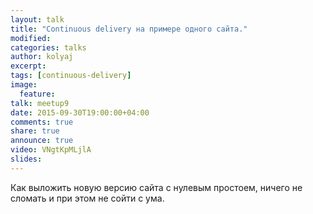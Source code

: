 ```yaml
---
layout: talk
title: "Continuous delivery на примере одного сайта."
modified:
categories: talks
author: kolyaj
excerpt:
tags: [continuous-delivery]
image:
  feature:
talk: meetup9
date: 2015-09-30T19:00:00+04:00
comments: true
share: true
announce: true 
video: VNgtKpMLjlA
slides: 
---
```


Как выложить новую версию сайта с нулевым простоем, ничего не сломать и при этом не сойти с ума.
